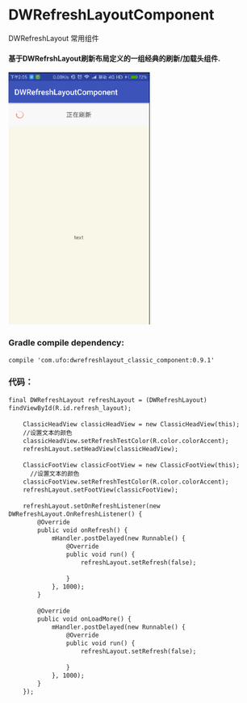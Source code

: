 # DWRefreshLayoutComponent
DWRefreshLayout 常用组件

#### 基于DWRefrshLayout刷新布局定义的一组经典的刷新/加载头组件.

<img src="https://github.com/123ufo/DWRefreshLayoutComponent/blob/master/gif/a.gif?raw=true" width="280"/>


### Gradle compile dependency:

    compile 'com.ufo:dwrefreshlayout_classic_component:0.9.1'

### 代码：

    final DWRefreshLayout refreshLayout = (DWRefreshLayout) findViewById(R.id.refresh_layout);

        ClassicHeadView classicHeadView = new ClassicHeadView(this);
        //设置文本的颜色
        classicHeadView.setRefreshTestColor(R.color.colorAccent);
        refreshLayout.setHeadView(classicHeadView);

        ClassicFootView classicFootView = new ClassicFootView(this);
          //设置文本的颜色
        classicFootView.setRefreshTestColor(R.color.colorAccent);
        refreshLayout.setFootView(classicFootView);

        refreshLayout.setOnRefreshListener(new DWRefreshLayout.OnRefreshListener() {
            @Override
            public void onRefresh() {
                mHandler.postDelayed(new Runnable() {
                    @Override
                    public void run() {
                        refreshLayout.setRefresh(false);

                    }
                }, 1000);
            }

            @Override
            public void onLoadMore() {
                mHandler.postDelayed(new Runnable() {
                    @Override
                    public void run() {
                        refreshLayout.setRefresh(false);

                    }
                }, 1000);
            }
        });




